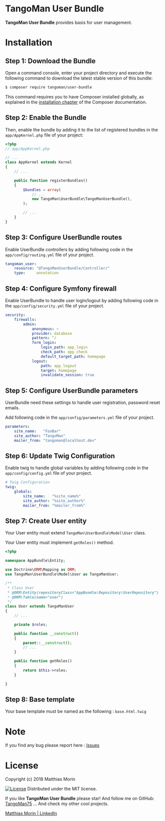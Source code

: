 TangoMan User Bundle
====================

**TangoMan User Bundle** provides basis for user management.

Installation
============

Step 1: Download the Bundle
---------------------------

Open a command console, enter your project directory and execute the
following command to download the latest stable version of this bundle:

```bash
$ composer require tangoman/user-bundle
```

This command requires you to have Composer installed globally, as explained
in the [installation chapter](https://getcomposer.org/doc/00-intro.md)
of the Composer documentation.

Step 2: Enable the Bundle
-------------------------

Then, enable the bundle by adding it to the list of registered bundles
in the `app/AppKernel.php` file of your project:

```php
<?php
// app/AppKernel.php

// ...
class AppKernel extends Kernel
{
    // ...

    public function registerBundles()
    {
        $bundles = array(
            // ...
            new TangoMan\UserBundle\TangoManUserBundle(),
        );

        // ...
    }
}
```

Step 3: Configure UserBundle routes
-----------------------------------

Enable UserBundle controllers by adding following code in the `app/config/routing.yml` file of your project.

```yaml
tangoman_user:
    resource: "@TangoManUserBundle/Controller/"
    type:     annotation
```

Step 4: Configure Symfony firewall
----------------------------------

Enable UserBundle to handle user login/logout by adding following code in the `app/config/security.yml` file of your project.

```yaml
security:
    firewalls:
        admin:
            anonymous: ~
            provider: database
            pattern: ^/
            form_login:
                login_path: app_login
                check_path: app_check
                default_target_path: homepage
            logout:
                path: app_logout
                target: homepage
                invalidate_session: true
```

Step 5: Configure UserBundle parameters
---------------------------------------

UserBundle need these settings to handle user registration, password reset emails.

Add following code in the `app/config/parameters.yml` file of your project.

```yaml
parameters:
    site_name:   "FooBar"
    site_author: "TangoMan"
    mailer_from: "tangoman@localhost.dev"
```

Step 6: Update Twig Configuration
---------------------------------

Enable twig to handle global variables by adding following code in the `app/config/config.yml` file of your project.

```yaml
# Twig Configuration
twig:
    globals:
        site_name:   "%site_name%"
        site_author: "%site_author%"
        mailer_from: "%mailer_from%"
```

Step 7: Create User entity
--------------------------

Your User entity must extend `TangoMan\UserBundle\Model\User` class.

Your User entity must implement `getRoles()` method.

```php
<?php

namespace AppBundle\Entity;

use Doctrine\ORM\Mapping as ORM;
use TangoMan\UserBundle\Model\User as TangoManUser;

/**
 * Class User
 * @ORM\Entity(repositoryClass="AppBundle\Repository\UserRepository")
 * @ORM\Table(name="user")
 */
class User extends TangoManUser
{
    // ...

    private $roles;

    public function __construct()
    {
        parent::__construct();
        // ...
    }

    public function getRoles()
    {
        return $this->roles;
    }

}
```

Step 8: Base template
---------------------

Your base template must be named as the following : `base.html.twig`

Note
====

If you find any bug please report here : [Issues](https://github.com/TangoMan75/UserBundle/issues/new)

License
=======

Copyright (c) 2018 Matthias Morin

[![License][license-MIT]][license-url]
Distributed under the MIT license.

If you like **TangoMan User Bundle** please star!
And follow me on GitHub: [TangoMan75](https://github.com/TangoMan75)
... And check my other cool projects.

[Matthias Morin | LinkedIn](https://www.linkedin.com/in/morinmatthias)

[license-MIT]: https://img.shields.io/badge/Licence-MIT-green.svg
[license-url]: LICENSE
